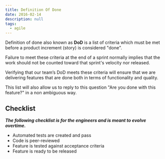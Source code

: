 ```yaml
---
title: Definition Of Done
date: 2016-02-14
description: null
tags:
  - agile
---
```


Definition of done also known as **DoD** is a list of criteria which must be met before a product increment (story) is considered "done".

Failure to meet these criteria at the end of a sprint normally implies that the work should not be counted toward that sprint's velocity nor released.

Verifying that our team’s DoD meets these criteria will ensure that we are delivering features that are done both in terms of functionality and quality.

This list will also allow us to reply to this question "Are you done with this feature?" in a non ambiguous way.

## Checklist

***The following checklist is for the engineers and is meant to evolve overtime.***

* Automated tests are created and pass
* Code is peer-reviewed
* Feature is tested against acceptance criteria
* Feature is ready to be released

